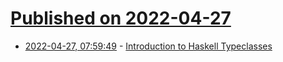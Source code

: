 # [Published on 2022-04-27](index.md)

* [2022-04-27, 07:59:49](https://news.ycombinator.com/item?id=31177474) - [Introduction to Haskell Typeclasses](https://serokell.io/blog/haskell-typeclasses)
